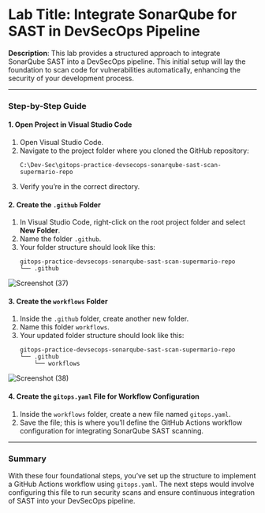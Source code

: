 # **Lab Title**: Integrate SonarQube for SAST in DevSecOps Pipeline

**Description**: This lab provides a structured approach to integrate SonarQube SAST into a DevSecOps pipeline. This initial setup will lay the foundation to scan code for vulnerabilities automatically, enhancing the security of your development process.

---

### Step-by-Step Guide

#### **1. Open Project in Visual Studio Code**

1. Open Visual Studio Code.
2. Navigate to the project folder where you cloned the GitHub repository:
   ```plaintext
   C:\Dev-Sec\gitops-practice-devsecops-sonarqube-sast-scan-supermario-repo
   ```
3. Verify you’re in the correct directory.

#### **2. Create the `.github` Folder**

1. In Visual Studio Code, right-click on the root project folder and select **New Folder**.
2. Name the folder `.github`.
3. Your folder structure should look like this:
   ```plaintext
   gitops-practice-devsecops-sonarqube-sast-scan-supermario-repo
   └── .github
   ```

![Screenshot (37)](https://github.com/user-attachments/assets/2449e4d7-83a2-4398-840d-fda4d44192ea)


#### **3. Create the `workflows` Folder**

1. Inside the `.github` folder, create another new folder.
2. Name this folder `workflows`.
3. Your updated folder structure should look like this:
   ```plaintext
   gitops-practice-devsecops-sonarqube-sast-scan-supermario-repo
   └── .github
       └── workflows
   ```

![Screenshot (38)](https://github.com/user-attachments/assets/6c9d2419-5c9e-45ec-a156-848704216047)


#### **4. Create the `gitops.yaml` File for Workflow Configuration**

1. Inside the `workflows` folder, create a new file named `gitops.yaml`.
2. Save the file; this is where you’ll define the GitHub Actions workflow configuration for integrating SonarQube SAST scanning.

---



### Summary

With these four foundational steps, you’ve set up the structure to implement a GitHub Actions workflow using `gitops.yaml`. The next steps would involve configuring this file to run security scans and ensure continuous integration of SAST into your DevSecOps pipeline.

